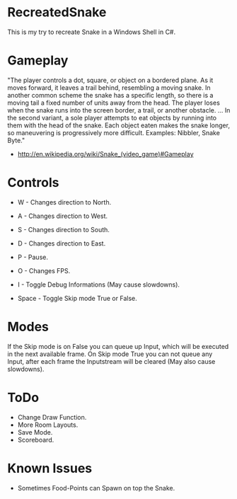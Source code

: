 # RecreatedSnake
This is my try to recreate Snake in a Windows Shell in C#. 

# Gameplay
"The player controls a dot, square, or object on a bordered plane. As it moves forward, it leaves a trail behind, resembling a moving snake. In another common scheme the snake has a specific length, so there is a moving tail a fixed number of units away from the head. The player loses when the snake runs into the screen border, a trail, or another obstacle.
...
In the second variant, a sole player attempts to eat objects by running into them with the head of the snake. Each object eaten makes the snake longer, so maneuvering is progressively more difficult. Examples: Nibbler, Snake Byte."
- http://en.wikipedia.org/wiki/Snake_(video_game)#Gameplay

# Controls  
- W - Changes direction to North.
- A - Changes direction to West.
- S - Changes direction to South.
- D -  Changes direction to East.

- P - Pause.
- O - Changes FPS.
- I - Toggle Debug Informations (May cause slowdowns).
- Space - Toggle Skip mode True or False.

# Modes
If the Skip mode is on False you can queue up Input, which will be executed in the next available frame.
On Skip mode True you can not queue any Input, after each frame the Inputstream will be cleared (May also cause slowdowns).

# ToDo
- Change Draw Function.
- More Room Layouts.
- Save Mode.
- Scoreboard.

# Known Issues
- Sometimes Food-Points can Spawn on top the Snake.
